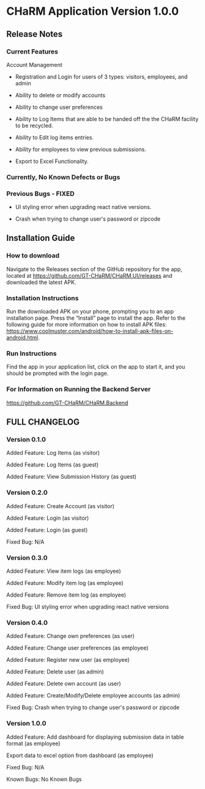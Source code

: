 # CHaRM Application Version 1.0.0

## Release Notes

### Current Features

Account Management

-   Registration and Login for users of 3 types: visitors, employees, and admin

-   Ability to delete or modify accounts

*   Ability to change user preferences

*   Ability to Log Items that are able to be handed off the the CHaRM facility to be recycled.

*   Ability to Edit log items entries.

*   Ability for employees to view previous submissions.

*   Export to Excel Functionality.

### Currently, No Known Defects or Bugs

### Previous Bugs - FIXED

-   UI styling error when upgrading react native versions.

-   Crash when trying to change user's password or zipcode

## Installation Guide

### How to download

Navigate to the Releases section of the GitHub repository for the app, located at https://github.com/GT-CHaRM/CHaRM.UI/releases and downloaded the latest APK.

### Installation Instructions

Run the downloaded APK on your phone, prompting you to an app installation page. Press the “Install” page to install the app. Refer to the following guide for more information on how to install APK files: https://www.coolmuster.com/android/how-to-install-apk-files-on-android.html.

### Run Instructions

Find the app in your application list, click on the app to start it, and you should be prompted with the login page.

### For Information on Running the Backend Server

https://github.com/GT-CHaRM/CHaRM.Backend

## FULL CHANGELOG

### Version 0.1.0

Added Feature: Log Items (as visitor)

Added Feature: Log Items (as guest)

Added Feature: View Submission History (as guest)

### Version 0.2.0

Added Feature: Create Account (as visitor)

Added Feature: Login (as visitor)

Added Feature: Login (as guest)

Fixed Bug: N/A

### Version 0.3.0
Added Feature: View item logs (as employee)

Added Feature: Modify item log (as employee)

Added Feature: Remove item log (as employee)

Fixed Bug:  UI styling error when upgrading react native versions

### Version 0.4.0
Added Feature: Change own preferences (as user)

Added Feature: Change user preferences (as employee)

Added Feature: Register new user (as employee)

Added Feature: Delete user (as admin)

Added Feature: Delete own account (as user)

Added Feature: Create/Modify/Delete employee accounts (as admin)

Fixed Bug:  Crash when trying to change user's password or zipcode

### Version 1.0.0

Added Feature: Add dashboard for displaying submission data in table format (as employee)

Export data to excel option from dashboard (as employee)

Fixed Bug: N/A

Known Bugs: No Known Bugs

